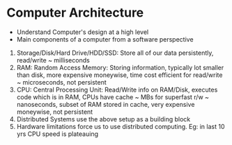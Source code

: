 # Computer Architecture

- Understand Computer's design at a high level
- Main components of a computer from a software perspective
1. Storage/Disk/Hard Drive/HDD/SSD: Store all of our data persistently, read/write ~ milliseconds
1.  RAM: Random Access Memory: Storing information, typically lot smaller than disk, more expensive moneywise, time cost efficient for read/write ~ microseconds, not persistent
1. CPU: Central Processing Unit: Read/Write info on RAM/Disk, executes code which is in RAM, CPUs have cache ~ MBs for superfast r/w ~ nanoseconds, subset of RAM stored in cache, very expensive moneywise, not persistent
1. Distributed Systems use the above setup as a building block
1. Hardware limitations force us to use distributed computing. Eg: in last 10 yrs CPU speed is plateauing